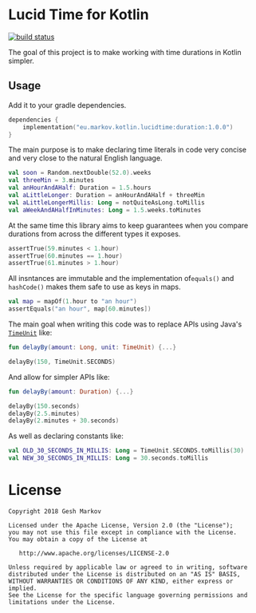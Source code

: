 Lucid Time for Kotlin
=====================

[![build status](https://travis-ci.org/markov/lucid-time.svg?branch=master)](https://travis-ci.org/markov/lucid-time)

The goal of this project is to make working with time durations in Kotlin simpler.

Usage
-----

Add it to your gradle dependencies.

```kotlin
dependencies {
    implementation("eu.markov.kotlin.lucidtime:duration:1.0.0")
}
```

The main purpose is to make declaring time literals in code very concise and very close to the natural English language.

```kotlin
val soon = Random.nextDouble(52.0).weeks
val threeMin = 3.minutes
val anHourAndAHalf: Duration = 1.5.hours
val aLittleLonger: Duration = anHourAndAHalf + threeMin
val aLittleLongerMillis: Long = notQuiteAsLong.toMillis
val aWeekAndAHalfInMinutes: Long = 1.5.weeks.toMinutes
```

At the same time this library aims to keep guarantees when you compare durations from across the different types it exposes.

```kotlin
assertTrue(59.minutes < 1.hour)
assertTrue(60.minutes == 1.hour)
assertTrue(61.minutes > 1.hour)
```

All insntances are immutable and the implementation of`equals()` and `hashCode()`  makes them safe to use as keys in maps.

```kotlin
val map = mapOf(1.hour to "an hour")
assertEquals("an hour", map[60.minutes])
```

The main goal when writing this code was to replace APIs using Java's [`TimeUnit`][java_time_unit] like:
```kotlin
fun delayBy(amount: Long, unit: TimeUnit) {...}

delayBy(150, TimeUnit.SECONDS)
```

And allow for simpler APIs like:
```kotlin
fun delayBy(amount: Duration) {...}

delayBy(150.seconds)
delayBy(2.5.minutes)
delayBy(2.minutes + 30.seconds)
```

As well as declaring constants like:
```kotlin
val OLD_30_SECONDS_IN_MILLIS: Long = TimeUnit.SECONDS.toMillis(30)
val NEW_30_SECONDS_IN_MILLIS: Long = 30.seconds.toMillis
```

License
=======

    Copyright 2018 Gesh Markov

    Licensed under the Apache License, Version 2.0 (the "License");
    you may not use this file except in compliance with the License.
    You may obtain a copy of the License at

       http://www.apache.org/licenses/LICENSE-2.0

    Unless required by applicable law or agreed to in writing, software
    distributed under the License is distributed on an "AS IS" BASIS,
    WITHOUT WARRANTIES OR CONDITIONS OF ANY KIND, either express or implied.
    See the License for the specific language governing permissions and
    limitations under the License.


[java_time_unit]: https://docs.oracle.com/javase/7/docs/api/java/util/concurrent/TimeUnit.html
